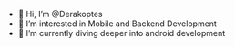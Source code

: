 - 👋 Hi, I’m @Derakoptes
- 👀 I’m interested in Mobile and Backend Development
- 🌱 I’m currently diving deeper into android development
<!---
Derakoptes/Derakoptes is a ✨ special ✨ repository because its `README.md` (this file) appears on your GitHub profile.
You can click the Preview link to take a look at your changes.
--->
